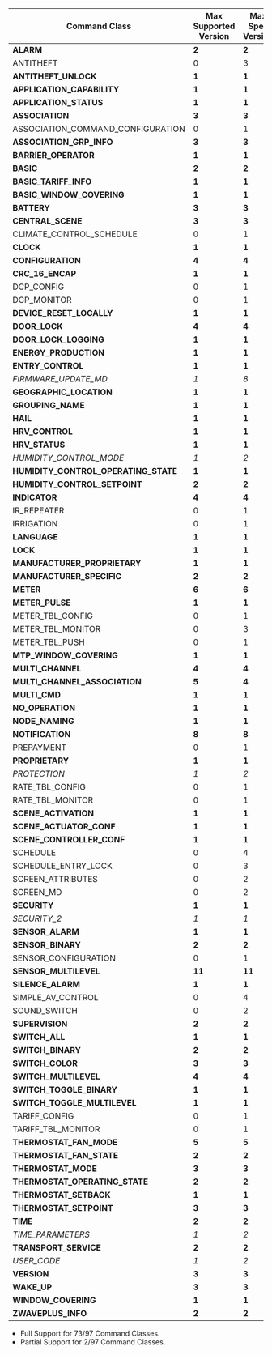 Command Class | Max Supported Version | Max Spec Version | Support
--------------|-------------------|---------------|---------
**ALARM** | **2** | **2** | **Full**
ANTITHEFT | 0 | 3 | None
**ANTITHEFT_UNLOCK** | **1** | **1** | **Full**
**APPLICATION_CAPABILITY** | **1** | **1** | **Full**
**APPLICATION_STATUS** | **1** | **1** | **Full**
**ASSOCIATION** | **3** | **3** | **Full**
ASSOCIATION_COMMAND_CONFIGURATION | 0 | 1 | None
**ASSOCIATION_GRP_INFO** | **3** | **3** | **Full**
**BARRIER_OPERATOR** | **1** | **1** | **Full**
**BASIC** | **2** | **2** | **Full**
**BASIC_TARIFF_INFO** | **1** | **1** | **Full**
**BASIC_WINDOW_COVERING** | **1** | **1** | **Full**
**BATTERY** | **3** | **3** | **Full**
**CENTRAL_SCENE** | **3** | **3** | **Full**
CLIMATE_CONTROL_SCHEDULE | 0 | 1 | None
**CLOCK** | **1** | **1** | **Full**
**CONFIGURATION** | **4** | **4** | **Full**
**CRC_16_ENCAP** | **1** | **1** | **Full**
DCP_CONFIG | 0 | 1 | None
DCP_MONITOR | 0 | 1 | None
**DEVICE_RESET_LOCALLY** | **1** | **1** | **Full**
**DOOR_LOCK** | **4** | **4** | **Full**
**DOOR_LOCK_LOGGING** | **1** | **1** | **Full**
**ENERGY_PRODUCTION** | **1** | **1** | **Full**
**ENTRY_CONTROL** | **1** | **1** | **Full**
*FIRMWARE_UPDATE_MD* | *1* | *8* | *Partial*
**GEOGRAPHIC_LOCATION** | **1** | **1** | **Full**
**GROUPING_NAME** | **1** | **1** | **Full**
**HAIL** | **1** | **1** | **Full**
**HRV_CONTROL** | **1** | **1** | **Full**
**HRV_STATUS** | **1** | **1** | **Full**
*HUMIDITY_CONTROL_MODE* | *1* | *2* | *Full*
**HUMIDITY_CONTROL_OPERATING_STATE** | **1** | **1** | **Full**
**HUMIDITY_CONTROL_SETPOINT** | **2** | **2** | **Full**
**INDICATOR** | **4** | **4** | **Full**
IR_REPEATER | 0 | 1 | None
IRRIGATION | 0 | 1 | None
**LANGUAGE** | **1** | **1** | **Full**
**LOCK** | **1** | **1** | **Full**
**MANUFACTURER_PROPRIETARY** | **1** | **1** | **Full**
**MANUFACTURER_SPECIFIC** | **2** | **2** | **Full**
**METER** | **6** | **6** | **Full**
**METER_PULSE** | **1** | **1** | **Full**
METER_TBL_CONFIG | 0 | 1 | None
METER_TBL_MONITOR | 0 | 3 | None
METER_TBL_PUSH | 0 | 1 | None
**MTP_WINDOW_COVERING** | **1** | **1** | **Full**
**MULTI_CHANNEL** | **4** | **4** | **Full**
**MULTI_CHANNEL_ASSOCIATION** | **5** | **4** | **Full**
**MULTI_CMD** | **1** | **1** | **Full**
**NO_OPERATION** | **1** | **1** | **Full**
**NODE_NAMING** | **1** | **1** | **Full**
**NOTIFICATION** | **8** | **8** | **Full**
PREPAYMENT | 0 | 1 | None
**PROPRIETARY** | **1** | **1** | **Full**
*PROTECTION* | *1* | *2* | *Full*
RATE_TBL_CONFIG | 0 | 1 | None
RATE_TBL_MONITOR | 0 | 1 | None
**SCENE_ACTIVATION** | **1** | **1** | **Full**
**SCENE_ACTUATOR_CONF** | **1** | **1** | **Full**
**SCENE_CONTROLLER_CONF** | **1** | **1** | **Full**
SCHEDULE | 0 | 4 | None
SCHEDULE_ENTRY_LOCK | 0 | 3 | None
SCREEN_ATTRIBUTES | 0 | 2 | None
SCREEN_MD | 0 | 2 | None
**SECURITY** | **1** | **1** | **Full**
*SECURITY_2* | *1* | *1* | *Partial*
**SENSOR_ALARM** | **1** | **1** | **Full**
**SENSOR_BINARY** | **2** | **2** | **Full**
SENSOR_CONFIGURATION | 0 | 1 | None
**SENSOR_MULTILEVEL** | **11** | **11** | **Full**
**SILENCE_ALARM** | **1** | **1** | **Full**
SIMPLE_AV_CONTROL | 0 | 4 | None
SOUND_SWITCH | 0 | 2 | None
**SUPERVISION** | **2** | **2** | **Full**
**SWITCH_ALL** | **1** | **1** | **Full**
**SWITCH_BINARY** | **2** | **2** | **Full**
**SWITCH_COLOR** | **3** | **3** | **Full**
**SWITCH_MULTILEVEL** | **4** | **4** | **Full**
**SWITCH_TOGGLE_BINARY** | **1** | **1** | **Full**
**SWITCH_TOGGLE_MULTILEVEL** | **1** | **1** | **Full**
TARIFF_CONFIG | 0 | 1 | None
TARIFF_TBL_MONITOR | 0 | 1 | None
**THERMOSTAT_FAN_MODE** | **5** | **5** | **Full**
**THERMOSTAT_FAN_STATE** | **2** | **2** | **Full**
**THERMOSTAT_MODE** | **3** | **3** | **Full**
**THERMOSTAT_OPERATING_STATE** | **2** | **2** | **Full**
**THERMOSTAT_SETBACK** | **1** | **1** | **Full**
**THERMOSTAT_SETPOINT** | **3** | **3** | **Full**
**TIME** | **2** | **2** | **Full**
*TIME_PARAMETERS* | *1* | *2* | *Full*
**TRANSPORT_SERVICE** | **2** | **2** | **Full**
*USER_CODE* | *1* | *2* | *Full*
**VERSION** | **3** | **3** | **Full**
**WAKE_UP** | **3** | **3** | **Full**
**WINDOW_COVERING** | **1** | **1** | **Full**
**ZWAVEPLUS_INFO** | **2** | **2** | **Full**

- Full Support for 73/97 Command Classes.
- Partial Support for 2/97 Command Classes.
